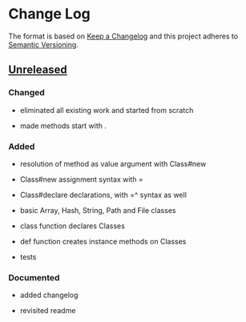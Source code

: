 Change Log
==========

The format is based on [Keep a Changelog] and this project adheres to
[Semantic Versioning].

[Unreleased]
------------

### Changed

-   eliminated all existing work and started from scratch

-   made methods start with .

### Added

-   resolution of method as value argument with Class#new

-   Class#new assignment syntax with =

-   Class#declare declarations, with =^ syntax as well

-   basic Array, Hash, String, Path and File classes

-   class function declares Classes

-   def function creates instance methods on Classes

-   tests

### Documented

-   added changelog

-   revisited readme

  [Keep a Changelog]: http://keepachangelog.com/
  [Semantic Versioning]: http://semver.org/
  [Unreleased]: https://github.com/binaryphile/rubsh/compare/v0.6.3...v10.10
